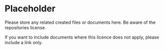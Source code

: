 # Placeholder

Please store any related created files or documents here. Be aware of the repositories license. 

If you want to include documents where this licence does not apply, please include a link only.